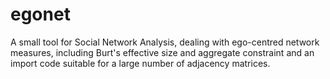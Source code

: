 # egonet
A small tool for Social Network Analysis, dealing with ego-centred network measures, including Burt's effective size and aggregate constraint and an import code suitable for a large number of adjacency matrices.
